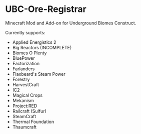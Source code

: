 # UBC-Ore-Registrar
Minecraft Mod and Add-on for Underground Biomes Construct.

Currently supports:

* Applied Energistics 2
* Big Reactors (INCOMPLETE)
* Biomes O Plenty
* BluePower
* Factorization
* Farlanders
* Flaxbeard's Steam Power
* Forestry
* HarvestCraft
* IC2
* Magical Crops
* Mekanism
* Project:RED
* Railcraft (Sulfur)
* SteamCraft
* Thermal Foundation
* Thaumcraft
